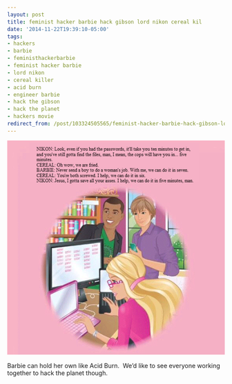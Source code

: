```yaml
---
layout: post
title: feminist hacker barbie hack gibson lord nikon cereal kil
date: '2014-11-22T19:39:10-05:00'
tags:
- hackers
- barbie
- feministhackerbarbie
- feminist hacker barbie
- lord nikon
- cereal killer
- acid burn
- engineer barbie
- hack the gibson
- hack the planet
- hackers movie
redirect_from: /post/103324505565/feminist-hacker-barbie-hack-gibson-lord-nikon-cereal-kil
---
```

 ![](/images/tumblr_nfgv5aXLPw1tqzrm7o1_640.png)  

Barbie can hold her own like Acid Burn. &nbsp;We’d like to see everyone working together to hack the planet though.
